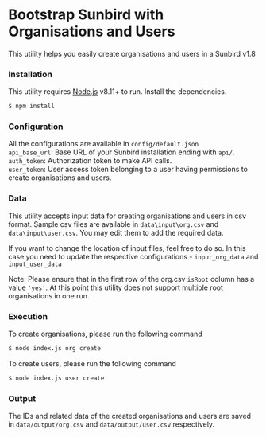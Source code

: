 # Bootstrap Sunbird with Organisations and Users
This utility helps you easily create organisations and users in a Sunbird v1.8

### Installation
This utility requires [Node.js](https://nodejs.org/) v8.11+ to run.
Install the dependencies.
```sh
$ npm install
```
### Configuration
All the configurations are available in `config/default.json`  
`api_base_url`: Base URL of your Sunbird installation ending with `api/`.  
`auth_token`: Authorization token to make API calls.  
`user_token`: User access token belonging to a user having permissions to create organisations and users.  

### Data
This utility accepts input data for creating organisations and users in csv format. Sample csv files are available in `data\input\org.csv` and `data\input\user.csv`. You may edit them to add the required data. 

If you want to change the location of input files, feel free to do so. In this case you need to update the respective configurations - `input_org_data` and `input_user_data`

Note: Please ensure that in the first row of the org.csv `isRoot` column has a value `'yes'`. At this point this utility does not support multiple root organisations in one run.

### Execution
To create organisations, please run the following command
```sh
$ node index.js org create
```

To create users, please run the following command
```sh
$ node index.js user create
```

### Output
The IDs and related data of the created organisations and users are saved in `data/output/org.csv` and `data/output/user.csv` respectively.
